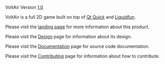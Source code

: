 VoltAir Version [1.0]

VoltAir is a full 2D game built on top of [Qt Quick] and [Liquidfun].

Please visit the [landing page] for more information about this product.

Please visit the [Design] page for information about its design.

Please visit the [Documentation] page for source code documentation.

Please visit the [Contributing] page for information about how to contribute.

  [1.0]: http://google.github.io/voltair/ReleaseNotes.html
  [Qt Quick]: http://qt-project.org/doc/qt-5/qtquick-index.html
  [Liquidfun]: http://google.github.io/liquidfun/
  [landing page]: http://google.github.io/voltair/
  [Design]: http://google.github.io/voltair/documentation
  [Documentation]: http://google.github.io/voltair/documentation
  [Contributing]: http://google.github.io/voltair/contributing
